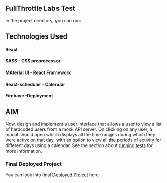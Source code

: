 ## FullThrottle Labs Test

In the project directory, you can run:

## Technologies Used

#### React <br />
#### SASS - CSS preprocessor<br />
#### MAterial UI - React Framework<br />
#### React-scheduler - Calendar<br />
#### Firebase -Deployment<br />

## AIM

Now, design and implement a user interface that allows a user to view a list of hardcoded users from a mock API server. On clicking on any user, a modal should open which displays all the time ranges during which they were active on that day, with an option to view all the periods of activity for different days using a calendar.
See the section about [running tests](https://facebook.github.io/create-react-app/docs/running-tests) for more information.

### Final Deployed Project

You can look into final [Deployed Project](https://fullthrottle-test-3404d.web.app/) here
